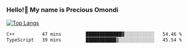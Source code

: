 ### Hello!👋 My name is Precious Omondi 

[![Top Langs](https://github-readme-stats.vercel.app/api/top-langs/?username=Presho99&langs_count=8&theme=dark)](https://github.com/Presho99/github-readme-stats)



<!--START_SECTION:waka-->

```txt
C++          47 mins         █████████████▓░░░░░░░░░░░   54.46 %
TypeScript   39 mins         ███████████▒░░░░░░░░░░░░░   45.54 %
```

<!--END_SECTION:waka-->

